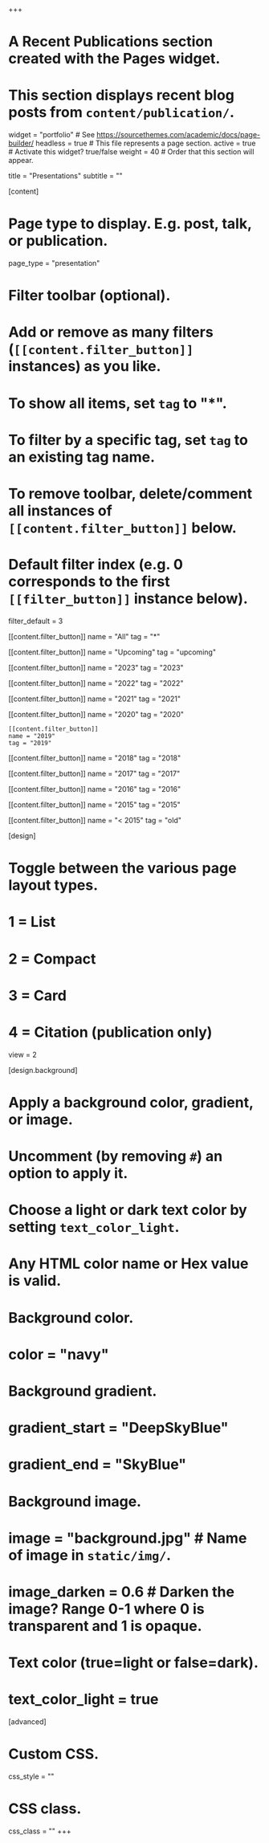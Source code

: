 +++
# A Recent Publications section created with the Pages widget.
# This section displays recent blog posts from `content/publication/`.

widget = "portfolio"  # See https://sourcethemes.com/academic/docs/page-builder/
headless = true  # This file represents a page section.
active = true  # Activate this widget? true/false
weight = 40  # Order that this section will appear.

title = "Presentations"
subtitle = ""

[content]
  # Page type to display. E.g. post, talk, or publication.
  page_type = "presentation"
  
  # Filter toolbar (optional).
  # Add or remove as many filters (`[[content.filter_button]]` instances) as you like.
  # To show all items, set `tag` to "*".
  # To filter by a specific tag, set `tag` to an existing tag name.
  # To remove toolbar, delete/comment all instances of `[[content.filter_button]]` below.
  
  # Default filter index (e.g. 0 corresponds to the first `[[filter_button]]` instance below).
  filter_default = 3
  
  [[content.filter_button]]
    name = "All"
    tag = "*"

  [[content.filter_button]]
    name = "Upcoming"
    tag = "upcoming"

  [[content.filter_button]]
    name = "2023"
    tag = "2023"

  [[content.filter_button]]
    name = "2022"
    tag = "2022"

  [[content.filter_button]]
    name = "2021"
    tag = "2021"

  [[content.filter_button]]
    name = "2020"
    tag = "2020"

    [[content.filter_button]]
    name = "2019"
    tag = "2019"

  [[content.filter_button]]
    name = "2018"
    tag = "2018"

  [[content.filter_button]]
    name = "2017"
    tag = "2017"

  [[content.filter_button]]
    name = "2016"
    tag = "2016"

  [[content.filter_button]]
    name = "2015"
    tag = "2015"

  [[content.filter_button]]
    name = "< 2015"
    tag = "old"

  
[design]
  # Toggle between the various page layout types.
  #   1 = List
  #   2 = Compact
  #   3 = Card
  #   4 = Citation (publication only)
  view = 2
  
[design.background]
  # Apply a background color, gradient, or image.
  #   Uncomment (by removing `#`) an option to apply it.
  #   Choose a light or dark text color by setting `text_color_light`.
  #   Any HTML color name or Hex value is valid.
    
  # Background color.
  # color = "navy"
  
  # Background gradient.
  # gradient_start = "DeepSkyBlue"
  # gradient_end = "SkyBlue"
  
  # Background image.
  # image = "background.jpg"  # Name of image in `static/img/`.
  # image_darken = 0.6  # Darken the image? Range 0-1 where 0 is transparent and 1 is opaque.

  # Text color (true=light or false=dark).
  # text_color_light = true  
  
[advanced]
 # Custom CSS. 
 css_style = ""
 
 # CSS class.
 css_class = ""
+++



